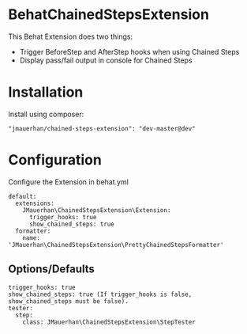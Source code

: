 BehatChainedStepsExtension
==========================

This Behat Extension does two things:

* Trigger BeforeStep and AfterStep hooks when using Chained Steps
* Display pass/fail output in console for Chained Steps

# Installation
Install using composer:
```
"jmauerhan/chained-steps-extension": "dev-master@dev"
```

# Configuration
Configure the Extension in behat.yml
```
default:
  extensions:
    JMauerhan\ChainedStepsExtension\Extension:
      trigger_hooks: true
      show_chained_steps: true
  formatter:
    name: 'JMauerhan\ChainedStepsExtension\PrettyChainedStepsFormatter'
```



## Options/Defaults
```
trigger_hooks: true
show_chained_steps: true (If trigger_hooks is false, show_chained_steps must be false).
tester:
  step:
    class: JMauerhan\ChainedStepsExtension\StepTester
```
